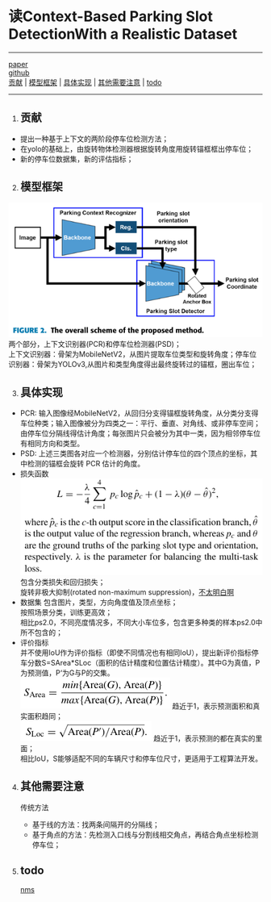 # 读Context-Based Parking Slot DetectionWith a Realistic Dataset  
---  
[paper](https://ieeexplore.ieee.org/stamp/stamp.jsp?tp=&arnumber=9199853)  
[github](https://github.com/dohoseok/context-based-parking-slot-detect/)  
[贡献](##贡献) | [模型框架](##模型框架) | [具体实现](##具体实现) | [其他需要注意](##其他需要注意) | [todo](##todo)

---  

1. ## 贡献
- 提出一种基于上下文的两阶段停车位检测方法；  
- 在yolo的基础上，由旋转物体检测器根据旋转角度用旋转锚框框出停车位；  
- 新的停车位数据集，新的评估指标；  

2. ## 模型框架  
![CBPSD.png](./pic/CBPSD.png)
两个部分，上下文识别器(PCR)和停车位检测器(PSD)；  
上下文识别器：骨架为MobileNetV2，从图片提取车位类型和旋转角度；停车位识别器：骨架为YOLOv3,从图片和类型角度得出最终旋转过的锚框，圈出车位；  

3. ## 具体实现
- PCR: 输入图像经MobileNetV2，从回归分支得锚框旋转角度，从分类分支得车位种类；输入图像被分为四类之一：平行、垂直、对角线、或非停车空间；由停车位分隔线得估计角度；每张图片只会被分为其中一类，因为相邻停车位有相同方向和类型。
- PSD: 上述三类图各对应一个检测器，分别估计停车位的四个顶点的坐标，其中检测的锚框会旋转 PCR 估计的角度。  
- 损失函数  
    ![PCRLoss](./pic/CBPSD_PCRLoss.png)  包含分类损失和回归损失；  
    旋转非极大抑制(rotated non-maximum suppression)，[不太明白啊](##todo)
- 数据集
    包含图片，类型，方向角度值及顶点坐标；  
    按照场景分类，训练更高效；  
    相比ps2.0，不同亮度情况多，不同大小车位多，包含更多种类的样本ps2.0中所不包含的；  
- 评价指标  
    并不使用IoU作为评价指标（即使不同情况也有相同IoU），提出新评价指标停车分数S=SArea*SLoc（面积的估计精度和位置估计精度）。其中G为真值，P为预测值，P‘为G与P的交集。  
    ![Sarea](./pic/CBPSD_Sarea.png)  趋近于1，表示预测面积和真实面积趋同；  
    ![Sloc](./pic/CBPSD_Sloc.png) 趋近于1，表示预测的都在真实的里面；  
    相比IoU，S能够适配不同的车辆尺寸和停车位尺寸，更适用于工程算法开发。


4. ## 其他需要注意  
    传统方法  
    - 基于线的方法：找两条间隔开的分隔线；  
    - 基于角点的方法：先检测入口线与分割线相交角点，再结合角点坐标检测停车位；  

5. ## todo  
    [nms](https://www.cnblogs.com/makefile/p/nms.html)